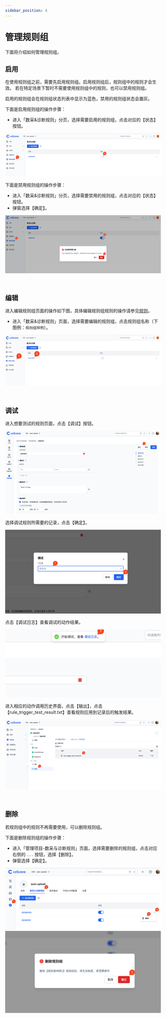 ```yaml
---
sidebar_position: 4
---
```


# 管理规则组

下面将介绍如何管理规则组。

## 启用

在使用规则组之前，需要先启用规则组。启用规则组后，规则组中的规则才会生效。
若在特定场景下暂时不需要使用规则组中的规则，也可以禁用规则组。

启用的规则组会在规则组状态列表中显示为蓝色，禁用的规则组状态会置灰。

下面是启用规则组的操作步骤：

- 进入「数采&诊断规则」分页，选择需要启用的规则组，点击对应的【状态】按钮。

![9-4-enable-rule-set](../img/9-4-enable-rule-set.png)

下面是禁用规则组的操作步骤：

- 进入「数采&诊断规则」分页，选择需要禁用的规则组，点击对应的【状态】按钮。
- 弹窗选择【确定】。

![9-4-disable-rule-set-confirm](../img/9-4-disable-rule-set-confirm.png)

<br />

## 编辑

进入编辑规则组页面的操作如下图，具体编辑规则组规则的操作请参见[规则](./3-add-rule.md#规则)。

- 进入「数采&诊断规则」页面，选择需要编辑的规则组，点击规则组名称（下图例：`规则组样例`）。

![9-4-click-rule-set](../img/9-4-click-rule-set.png)

<br />

## 调试

进入想要测试的规则页面，点击【调试】按钮。

![pro-rule-test-1](../img/pro-rule-test-1.png)

选择调试规则所需要的记录，点击【确定】。

![pro-rule-test-2](../img/pro-rule-test-2.png)

点击【调试日志】查看调试的动作结果。

![pro-rule-test-3](../img/pro-rule-test-3.png)

进入相应的动作调用历史界面，点击【输出】，点击【rule_trigger_test_result.txt】查看规则应用到记录后的触发结果。

![pro-rule-test-4](../img/pro-rule-test-4.png)

<br />

## 删除

若规则组中的规则不再需要使用，可以删除规则组。

下面是删除规则组的操作步骤：

- 进入「管理项目-数采与诊断规则」页面，选择需要删除的规则组，点击对应右侧的 `...` 按钮，选择【删除】。
- 弹窗选择【确定】。

![9-4-pro-rule-manage-delete](../img/9-4-pro-rule-manage-delete.png)
![9-4-pro-rule-manage-delete-2](../img/9-4-pro-rule-manage-delete-2.png)
